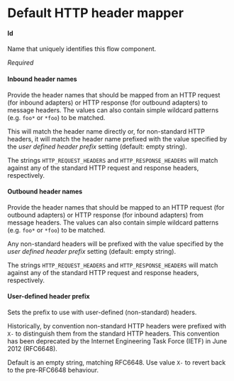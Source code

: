 # Default HTTP header mapper
#### Id
Name that uniquely identifies this flow component.

<i>Required</i>

#### Inbound header names
Provide the header names that should be mapped from an HTTP request (for inbound adapters) or HTTP response (for outbound adapters) to message headers. The values can also contain simple wildcard patterns (e.g. <code>foo*</code> or <code>*foo</code>) to be matched.

This will match the header name directly or, for non-standard HTTP headers, it will match the header name prefixed with the value specified by the <i>user defined header prefix</i> setting (default: empty string).

The strings <code>HTTP_REQUEST_HEADERS</code> and <code>HTTP_RESPONSE_HEADERS</code> will match against any of the standard HTTP request and response headers, respectively.

#### Outbound header names
Provide the header names that should be mapped to an HTTP request (for outbound adapters) or HTTP response (for inbound adapters) from message headers. The values can also contain simple wildcard patterns (e.g. <code>foo*</code> or <code>*foo</code>) to be matched.

Any non-standard headers will be prefixed with the value specified by the <i>user defined header prefix</i> setting (default: empty string).

The strings <code>HTTP_REQUEST_HEADERS</code> and <code>HTTP_RESPONSE_HEADERS</code> will match against any of the standard HTTP request and response headers, respectively.

#### User-defined header prefix
Sets the prefix to use with user-defined (non-standard) headers.

Historically, by convention non-standard HTTP headers were prefixed with <code>X-</code> to distinguish them from the standard HTTP headers. This convention has been deprecated by the Internet Engineering Task Force (IETF) in June 2012 (RFC6648).

Default is an empty string, matching RFC6648. Use value <code>X-</code> to revert back to the pre-RFC6648 behaviour.

